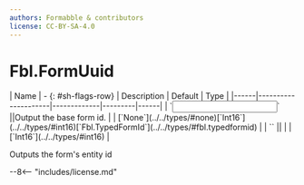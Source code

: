 ```yaml
---
authors: Formabble & contributors
license: CC-BY-SA-4.0
---
```



# Fbl.FormUuid

<div class="sh-parameters" markdown="1">
| Name | - {: #sh-flags-row} | Description | Default | Type |
|------|---------------------|-------------|---------|------|
| `<input>` ||Output the base form id. | | [`None`](../../types/#none)[`Int16`](../../types/#int16)[`Fbl.TypedFormId`](../../types/#fbl.typedformid) |
| `<output>` || | | [`Int16`](../../types/#int16) |

</div>

Outputs the form's entity id

--8<-- "includes/license.md"


